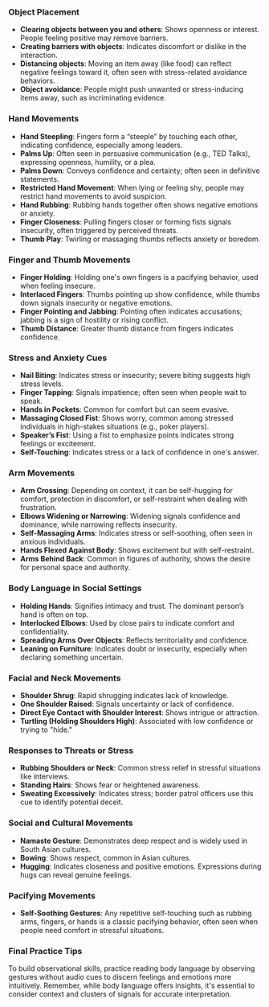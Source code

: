 ### Object Placement
- **Clearing objects between you and others**: Shows openness or interest. People feeling positive may remove barriers.
- **Creating barriers with objects**: Indicates discomfort or dislike in the interaction. 
- **Distancing objects**: Moving an item away (like food) can reflect negative feelings toward it, often seen with stress-related avoidance behaviors.
- **Object avoidance**: People might push unwanted or stress-inducing items away, such as incriminating evidence.

### Hand Movements
- **Hand Steepling**: Fingers form a “steeple” by touching each other, indicating confidence, especially among leaders.
- **Palms Up**: Often seen in persuasive communication (e.g., TED Talks), expressing openness, humility, or a plea.
- **Palms Down**: Conveys confidence and certainty; often seen in definitive statements.
- **Restricted Hand Movement**: When lying or feeling shy, people may restrict hand movements to avoid suspicion.
- **Hand Rubbing**: Rubbing hands together often shows negative emotions or anxiety.
- **Finger Closeness**: Pulling fingers closer or forming fists signals insecurity, often triggered by perceived threats.
- **Thumb Play**: Twirling or massaging thumbs reflects anxiety or boredom.
  
### Finger and Thumb Movements
- **Finger Holding**: Holding one's own fingers is a pacifying behavior, used when feeling insecure.
- **Interlaced Fingers**: Thumbs pointing up show confidence, while thumbs down signals insecurity or negative emotions.
- **Finger Pointing and Jabbing**: Pointing often indicates accusations; jabbing is a sign of hostility or rising conflict.
- **Thumb Distance**: Greater thumb distance from fingers indicates confidence.
  
### Stress and Anxiety Cues
- **Nail Biting**: Indicates stress or insecurity; severe biting suggests high stress levels.
- **Finger Tapping**: Signals impatience; often seen when people wait to speak.
- **Hands in Pockets**: Common for comfort but can seem evasive.
- **Massaging Closed Fist**: Shows worry, common among stressed individuals in high-stakes situations (e.g., poker players).
- **Speaker’s Fist**: Using a fist to emphasize points indicates strong feelings or excitement.
- **Self-Touching**: Indicates stress or a lack of confidence in one's answer.

### Arm Movements
- **Arm Crossing**: Depending on context, it can be self-hugging for comfort, protection in discomfort, or self-restraint when dealing with frustration.
- **Elbows Widening or Narrowing**: Widening signals confidence and dominance, while narrowing reflects insecurity.
- **Self-Massaging Arms**: Indicates stress or self-soothing, often seen in anxious individuals.
- **Hands Flexed Against Body**: Shows excitement but with self-restraint.
- **Arms Behind Back**: Common in figures of authority, shows the desire for personal space and authority.

### Body Language in Social Settings
- **Holding Hands**: Signifies intimacy and trust. The dominant person’s hand is often on top.
- **Interlocked Elbows**: Used by close pairs to indicate comfort and confidentiality.
- **Spreading Arms Over Objects**: Reflects territoriality and confidence.
- **Leaning on Furniture**: Indicates doubt or insecurity, especially when declaring something uncertain.

### Facial and Neck Movements
- **Shoulder Shrug**: Rapid shrugging indicates lack of knowledge.
- **One Shoulder Raised**: Signals uncertainty or lack of confidence.
- **Direct Eye Contact with Shoulder Interest**: Shows intrigue or attraction.
- **Turtling (Holding Shoulders High)**: Associated with low confidence or trying to "hide."
  
### Responses to Threats or Stress
- **Rubbing Shoulders or Neck**: Common stress relief in stressful situations like interviews.
- **Standing Hairs**: Shows fear or heightened awareness.
- **Sweating Excessively**: Indicates stress; border patrol officers use this cue to identify potential deceit.

### Social and Cultural Movements
- **Namaste Gesture**: Demonstrates deep respect and is widely used in South Asian cultures.
- **Bowing**: Shows respect, common in Asian cultures.
- **Hugging**: Indicates closeness and positive emotions. Expressions during hugs can reveal genuine feelings.
  
### Pacifying Movements
- **Self-Soothing Gestures**: Any repetitive self-touching such as rubbing arms, fingers, or hands is a classic pacifying behavior, often seen when people need comfort in stressful situations.

### Final Practice Tips
To build observational skills, practice reading body language by observing gestures without audio cues to discern feelings and emotions more intuitively. Remember, while body language offers insights, it's essential to consider context and clusters of signals for accurate interpretation.